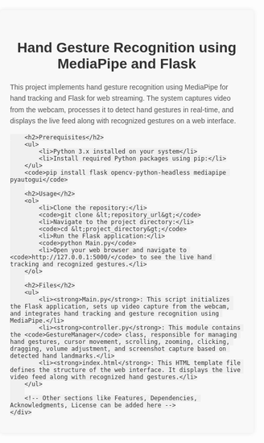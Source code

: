 <!DOCTYPE html>
<html lang="en">
<head>
    <meta charset="UTF-8">
    <meta name="viewport" content="width=device-width, initial-scale=1.0">
    <title>Hand Gesture Recognition using MediaPipe and Flask</title>
    <style>
        body {
            font-family: Arial, sans-serif;
            margin: 0;
            padding: 0;
        }
        .container {
            max-width: 800px;
            margin: 20px auto;
            padding: 20px;
            background-color: #f8f8f8;
            border-radius: 5px;
            box-shadow: 0 0 10px rgba(0, 0, 0, 0.1);
        }
        h1 {
            text-align: center;
            color: #333;
        }
        p {
            line-height: 1.6;
            color: #555;
        }
        code {
            background-color: #f0f0f0;
            padding: 2px 4px;
            border-radius: 3px;
            font-family: Consolas, monospace;
            color: #333;
        }
    </style>
</head>
<body>
    <div class="container">
        <h1>Hand Gesture Recognition using MediaPipe and Flask</h1>
        <p>This project implements hand gesture recognition using MediaPipe for hand tracking and Flask for web streaming. The system captures video from the webcam, processes it to detect hand gestures in real-time, and displays the live feed along with recognized gestures on a web interface.</p>
        
        <h2>Prerequisites</h2>
        <ul>
            <li>Python 3.x installed on your system</li>
            <li>Install required Python packages using pip:</li>
        </ul>
        <code>pip install flask opencv-python-headless mediapipe pyautogui</code>
        
        <h2>Usage</h2>
        <ol>
            <li>Clone the repository:</li>
            <code>git clone &lt;repository_url&gt;</code>
            <li>Navigate to the project directory:</li>
            <code>cd &lt;project_directory&gt;</code>
            <li>Run the Flask application:</li>
            <code>python Main.py</code>
            <li>Open your web browser and navigate to <code>http://127.0.0.1:5000/</code> to see the live hand tracking and recognized gestures.</li>
        </ol>
        
        <h2>Files</h2>
        <ul>
            <li><strong>Main.py</strong>: This script initializes the Flask application, sets up video capture from the webcam, and integrates hand tracking and gesture recognition using MediaPipe.</li>
            <li><strong>controller.py</strong>: This module contains the <code>GestureManager</code> class, responsible for managing hand gestures, cursor movement, scrolling, zooming, clicking, dragging, volume adjustment, and screenshot capture based on detected hand landmarks.</li>
            <li><strong>index.html</strong>: This HTML template file defines the structure of the web interface. It displays the live video feed along with recognized hand gestures.</li>
        </ul>
        
        <!-- Other sections like Features, Dependencies, Acknowledgments, License can be added here -->
    </div>
</body>
</html>
